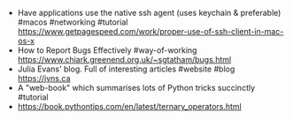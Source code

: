 - Have applications use the native ssh agent (uses keychain & preferable) #macos #networking #tutorial 
  https://www.getpagespeed.com/work/proper-use-of-ssh-client-in-mac-os-x
- How to Report Bugs Effectively #way-of-working
  https://www.chiark.greenend.org.uk/~sgtatham/bugs.html
- Julia Evans' blog. Full of interesting articles #website #blog 
  https://jvns.ca
- A "web-book" which summarises lots of Python tricks succinctly #tutorial
- https://book.pythontips.com/en/latest/ternary_operators.html